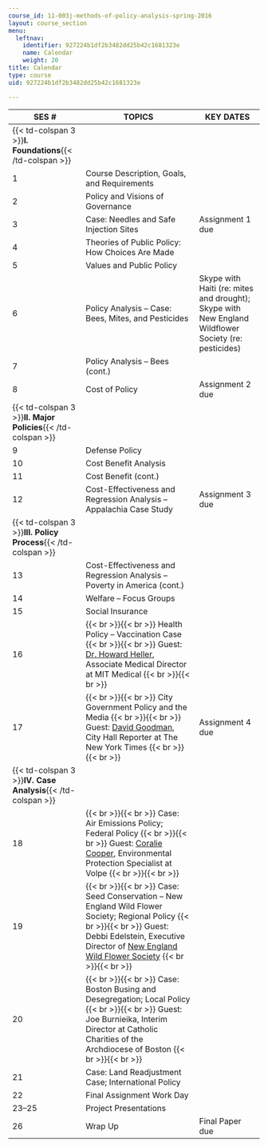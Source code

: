 ```yaml
---
course_id: 11-003j-methods-of-policy-analysis-spring-2016
layout: course_section
menu:
  leftnav:
    identifier: 927224b1df2b3482dd25b42c1681323e
    name: Calendar
    weight: 20
title: Calendar
type: course
uid: 927224b1df2b3482dd25b42c1681323e

---
```


| SES # | TOPICS | KEY DATES |
| --- | --- | --- |
| {{< td-colspan 3 >}}**I. Foundations**{{< /td-colspan >}} |||
| 1 | Course Description, Goals, and Requirements | &nbsp; |
| 2 | Policy and Visions of Governance | &nbsp; |
| 3 | Case: Needles and Safe Injection Sites | Assignment 1 due |
| 4 | Theories of Public Policy: How Choices Are Made | &nbsp; |
| 5 | Values and Public Policy | &nbsp; |
| 6 | Policy Analysis – Case: Bees, Mites, and Pesticides | Skype with Haiti (re: mites and drought); Skype with New England Wildflower Society (re: pesticides) |
| 7 | Policy Analysis – Bees (cont.) | &nbsp; |
| 8 | Cost of Policy | Assignment 2 due |
| {{< td-colspan 3 >}}**II. Major Policies**{{< /td-colspan >}} |||
| 9 | Defense Policy | &nbsp; |
| 10 | Cost Benefit Analysis | &nbsp; |
| 11 | Cost Benefit (cont.) | &nbsp; |
| 12 | Cost-Effectiveness and Regression Analysis – Appalachia Case Study | Assignment 3 due |
| {{< td-colspan 3 >}}**III. Policy Process**{{< /td-colspan >}} |||
| 13 | Cost-Effectiveness and Regression Analysis – Poverty in America (cont.) | &nbsp; |
| 14 | Welfare – Focus Groups | &nbsp; |
| 15 | Social Insurance | &nbsp; |
| 16 |  {{< br >}}{{< br >}} Health Policy – Vaccination Case {{< br >}}{{< br >}} Guest: [Dr. Howard Heller](https://medical.mit.edu/find-a-provider/howard-m-heller), Associate Medical Director at MIT Medical {{< br >}}{{< br >}}  | &nbsp; |
| 17 |  {{< br >}}{{< br >}} City Government Policy and the Media {{< br >}}{{< br >}} Guest: [David Goodman](http://www.nytimes.com/by/j-david-goodman), City Hall Reporter at The New York Times {{< br >}}{{< br >}}  | Assignment 4 due |
| {{< td-colspan 3 >}}**IV. Case Analysis**{{< /td-colspan >}} |||
| 18 |  {{< br >}}{{< br >}} Case: Air Emissions Policy; Federal Policy {{< br >}}{{< br >}} Guest: [Coralie Cooper](https://www.volpe.dot.gov/policy-planning-and-environment/energy-analysis-and-sustainability/staff), Environmental Protection Specialist at Volpe {{< br >}}{{< br >}}  | &nbsp; |
| 19 |  {{< br >}}{{< br >}} Case: Seed Conservation – New England Wild Flower Society; Regional Policy {{< br >}}{{< br >}} Guest: Debbi Edelstein, Executive Director of [New England Wild Flower Society](http://www.newenglandwild.org/about) {{< br >}}{{< br >}}  | &nbsp; |
| 20 |  {{< br >}}{{< br >}} Case: Boston Busing and Desegregation; Local Policy {{< br >}}{{< br >}} Guest: Joe Burnieika, Interim Director at Catholic Charities of the Archdiocese of Boston {{< br >}}{{< br >}}  | &nbsp; |
| 21 | Case: Land Readjustment Case; International Policy | &nbsp; |
| 22 | Final Assignment Work Day | &nbsp; |
| 23–25 | Project Presentations | &nbsp; |
| 26 | Wrap Up | Final Paper due